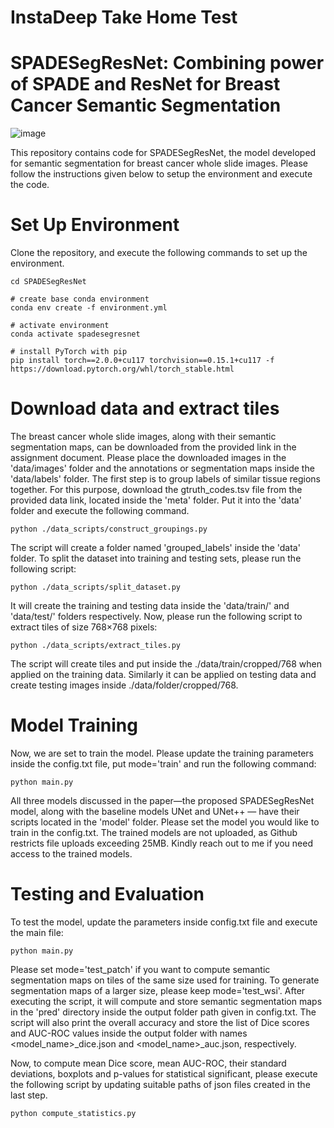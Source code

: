 # InstaDeep Take Home Test
# SPADESegResNet: Combining power of SPADE and ResNet for Breast Cancer Semantic Segmentation

![image](https://github.com/Srijay/SPADESegResNet/assets/6882352/14f39972-d5ba-47a0-aff0-cf322cbde712)

This repository contains code for SPADESegResNet, the model developed for semantic segmentation for breast cancer whole slide images. Please follow the instructions given below to setup the environment and execute the code.

# Set Up Environment

Clone the repository, and execute the following commands to set up the environment.

```
cd SPADESegResNet

# create base conda environment
conda env create -f environment.yml

# activate environment
conda activate spadesegresnet

# install PyTorch with pip
pip install torch==2.0.0+cu117 torchvision==0.15.1+cu117 -f https://download.pytorch.org/whl/torch_stable.html
```

# Download data and extract tiles

The breast cancer whole slide images, along with their semantic segmentation maps, can be downloaded from the provided link in the assignment document. Please place the downloaded images in the 'data/images' folder and the annotations or segmentation maps inside the 'data/labels' folder. The first step is to group labels of similar tissue regions together. For this purpose, download the gtruth_codes.tsv file from the provided data link, located inside the 'meta' folder. Put it into the 'data' folder and execute the following command.

```
python ./data_scripts/construct_groupings.py
```

The script will create a folder named 'grouped_labels' inside the 'data' folder. To split the dataset into training and testing sets, please run the following script:

```
python ./data_scripts/split_dataset.py
```

It will create the training and testing data inside the 'data/train/' and 'data/test/' folders respectively. Now, please run the following script to extract tiles of size 768×768 pixels:

```
python ./data_scripts/extract_tiles.py
```

The script will create tiles and put inside the ./data/train/cropped/768 when applied on the training data. Similarly it can be applied on testing data and create testing images inside ./data/folder/cropped/768.


# Model Training

Now, we are set to train the model. Please update the training parameters inside the config.txt file, put mode='train' and run the following command:

```
python main.py 
```

All three models discussed in the paper—the proposed SPADESegResNet model, along with the baseline models UNet and UNet++ — have their scripts located in the 'model' folder. Please set the model you would like to train in the config.txt. The trained models are not uploaded, as Github restricts file uploads exceeding 25MB. Kindly reach out to me if you need access to the trained models.

# Testing and Evaluation

To test the model, update the parameters inside config.txt file and execute the main file:

```
python main.py 
```

Please set mode='test_patch' if you want to compute semantic segmentation maps on tiles of the same size used for training. To generate segmentation maps of a larger size, please keep mode='test_wsi'. After executing the script, it will compute and store semantic segmentation maps in the 'pred' directory inside the output folder path given in config.txt. The script will also print the overall accuracy and store the list of Dice scores and AUC-ROC values inside the output folder with names <model_name>_dice.json and <model_name>_auc.json, respectively.

Now, to compute mean Dice score, mean AUC-ROC, their standard deviations, boxplots and p-values for statistical significant, please execute the following script by updating suitable paths of json files created in the last step.

```
python compute_statistics.py 
```

